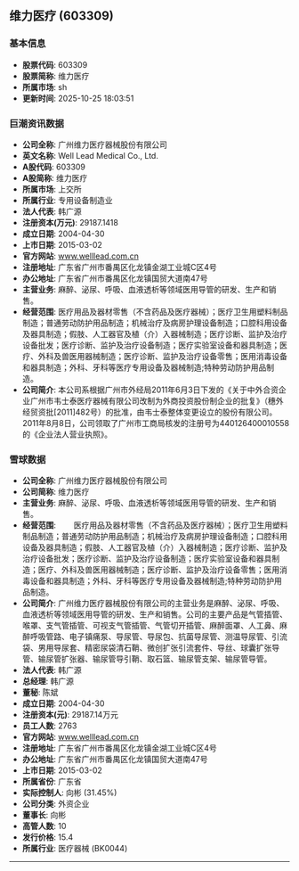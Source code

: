 ## 维力医疗 (603309)

### 基本信息

- **股票代码**: 603309
- **股票简称**: 维力医疗
- **所属市场**: sh
- **更新时间**: 2025-10-25 18:03:51

### 巨潮资讯数据

- **公司全称**: 广州维力医疗器械股份有限公司
- **英文名称**: Well Lead Medical Co., Ltd.
- **A股代码**: 603309
- **A股简称**: 维力医疗
- **所属市场**: 上交所
- **所属行业**: 专用设备制造业
- **法人代表**: 韩广源
- **注册资本(万元)**: 29187.1418
- **成立日期**: 2004-04-30
- **上市日期**: 2015-03-02
- **官方网站**: www.welllead.com.cn
- **注册地址**: 广东省广州市番禺区化龙镇金湖工业城C区4号
- **办公地址**: 广东省广州市番禺区化龙镇国贸大道南47号
- **主营业务**: 麻醉、泌尿、呼吸、血液透析等领域医用导管的研发、生产和销售。
- **经营范围**: 医疗用品及器材零售（不含药品及医疗器械）；医疗卫生用塑料制品制造；普通劳动防护用品制造；机械治疗及病房护理设备制造；口腔科用设备及器具制造；假肢、人工器官及植（介）入器械制造；医疗诊断、监护及治疗设备批发；医疗诊断、监护及治疗设备制造；医疗实验室设备和器具制造；医疗、外科及兽医用器械制造；医疗诊断、监护及治疗设备零售；医用消毒设备和器具制造；外科、牙科等医疗专用设备及器械制造;特种劳动防护用品制造。
- **公司简介**: 本公司系根据广州市外经局2011年6月3日下发的《关于中外合资企业广州市韦士泰医疗器械有限公司改制为外商投资股份制企业的批复》（穗外经贸资批[2011]482号）的批准，由韦士泰整体变更设立的股份有限公司。2011年8月8日，公司领取了广州市工商局核发的注册号为440126400010558的《企业法人营业执照》。

### 雪球数据

- **公司全称**: 广州维力医疗器械股份有限公司
- **公司简称**: 维力医疗
- **主营业务**: 麻醉、泌尿、呼吸、血液透析等领域医用导管的研发、生产和销售。
- **经营范围**: 　　医疗用品及器材零售（不含药品及医疗器械）；医疗卫生用塑料制品制造；普通劳动防护用品制造；机械治疗及病房护理设备制造；口腔科用设备及器具制造；假肢、人工器官及植（介）入器械制造；医疗诊断、监护及治疗设备批发；医疗诊断、监护及治疗设备制造；医疗实验室设备和器具制造；医疗、外科及兽医用器械制造；医疗诊断、监护及治疗设备零售；医用消毒设备和器具制造；外科、牙科等医疗专用设备及器械制造;特种劳动防护用品制造。
- **公司简介**: 广州维力医疗器械股份有限公司的主营业务是麻醉、泌尿、呼吸、血液透析等领域医用导管的研发、生产和销售。公司的主要产品是气管插管、喉罩、支气管插管、可视支气管插管、气管切开插管、麻醉面罩、人工鼻、麻醉呼吸管路、电子镇痛泵、导尿管、导尿包、抗菌导尿管、测温导尿管、引流袋、男用导尿套、精密尿袋清石鞘、微创扩张引流套件、导丝、球囊扩张导管、输尿管扩张器、输尿管导引鞘、取石篮、输尿管支架、输尿管导管。
- **法人代表**: 韩广源
- **总经理**: 韩广源
- **董秘**: 陈斌
- **成立日期**: 2004-04-30
- **注册资本(元)**: 29187.14万元
- **员工人数**: 2763
- **官方网站**: www.welllead.com.cn
- **注册地址**: 广东省广州市番禺区化龙镇金湖工业城C区4号
- **办公地址**: 广东省广州市番禺区化龙镇国贸大道南47号
- **上市日期**: 2015-03-02
- **所属省份**: 广东省
- **实际控制人**: 向彬 (31.45%)
- **公司分类**: 外资企业
- **董事长**: 向彬
- **高管人数**: 10
- **发行价格**: 15.4
- **所属行业**: 医疗器械 (BK0044)

---